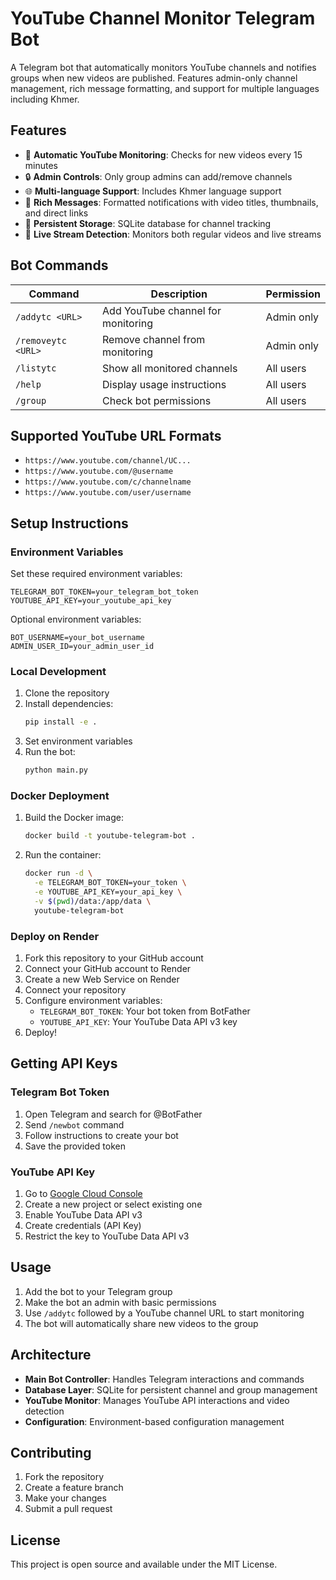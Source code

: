 # YouTube Channel Monitor Telegram Bot

A Telegram bot that automatically monitors YouTube channels and notifies groups when new videos are published. Features admin-only channel management, rich message formatting, and support for multiple languages including Khmer.

## Features

- 🎥 **Automatic YouTube Monitoring**: Checks for new videos every 15 minutes
- 🔒 **Admin Controls**: Only group admins can add/remove channels
- 🌐 **Multi-language Support**: Includes Khmer language support
- 📱 **Rich Messages**: Formatted notifications with video titles, thumbnails, and direct links
- 💾 **Persistent Storage**: SQLite database for channel tracking
- 🔄 **Live Stream Detection**: Monitors both regular videos and live streams

## Bot Commands

| Command | Description | Permission |
|---------|-------------|------------|
| `/addytc <URL>` | Add YouTube channel for monitoring | Admin only |
| `/removeytc <URL>` | Remove channel from monitoring | Admin only |
| `/listytc` | Show all monitored channels | All users |
| `/help` | Display usage instructions | All users |
| `/group` | Check bot permissions | All users |

## Supported YouTube URL Formats

- `https://www.youtube.com/channel/UC...`
- `https://www.youtube.com/@username`
- `https://www.youtube.com/c/channelname`
- `https://www.youtube.com/user/username`

## Setup Instructions

### Environment Variables

Set these required environment variables:

```
TELEGRAM_BOT_TOKEN=your_telegram_bot_token
YOUTUBE_API_KEY=your_youtube_api_key
```

Optional environment variables:
```
BOT_USERNAME=your_bot_username
ADMIN_USER_ID=your_admin_user_id
```

### Local Development

1. Clone the repository
2. Install dependencies:
   ```bash
   pip install -e .
   ```
3. Set environment variables
4. Run the bot:
   ```bash
   python main.py
   ```

### Docker Deployment

1. Build the Docker image:
   ```bash
   docker build -t youtube-telegram-bot .
   ```

2. Run the container:
   ```bash
   docker run -d \
     -e TELEGRAM_BOT_TOKEN=your_token \
     -e YOUTUBE_API_KEY=your_api_key \
     -v $(pwd)/data:/app/data \
     youtube-telegram-bot
   ```

### Deploy on Render

1. Fork this repository to your GitHub account
2. Connect your GitHub account to Render
3. Create a new Web Service on Render
4. Connect your repository
5. Configure environment variables:
   - `TELEGRAM_BOT_TOKEN`: Your bot token from BotFather
   - `YOUTUBE_API_KEY`: Your YouTube Data API v3 key
6. Deploy!

## Getting API Keys

### Telegram Bot Token
1. Open Telegram and search for @BotFather
2. Send `/newbot` command
3. Follow instructions to create your bot
4. Save the provided token

### YouTube API Key
1. Go to [Google Cloud Console](https://console.cloud.google.com/)
2. Create a new project or select existing one
3. Enable YouTube Data API v3
4. Create credentials (API Key)
5. Restrict the key to YouTube Data API v3

## Usage

1. Add the bot to your Telegram group
2. Make the bot an admin with basic permissions
3. Use `/addytc` followed by a YouTube channel URL to start monitoring
4. The bot will automatically share new videos to the group

## Architecture

- **Main Bot Controller**: Handles Telegram interactions and commands
- **Database Layer**: SQLite for persistent channel and group management
- **YouTube Monitor**: Manages YouTube API interactions and video detection
- **Configuration**: Environment-based configuration management

## Contributing

1. Fork the repository
2. Create a feature branch
3. Make your changes
4. Submit a pull request

## License

This project is open source and available under the MIT License.